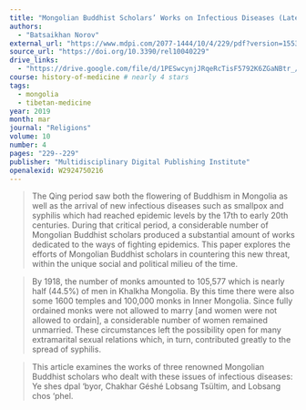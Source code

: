 ```yaml
---
title: "Mongolian Buddhist Scholars’ Works on Infectious Diseases (Late 17th Century to the Beginning of the 20th Century)"
authors:
  - "Batsaikhan Norov"
external_url: "https://www.mdpi.com/2077-1444/10/4/229/pdf?version=1553676079"
source_url: "https://doi.org/10.3390/rel10040229"
drive_links:
  - "https://drive.google.com/file/d/1PESwcynjJRqeRcTisF5792K6ZGaNBtr_/view?usp=drivesdk"
course: history-of-medicine # nearly 4 stars
tags:
  - mongolia
  - tibetan-medicine
year: 2019
month: mar
journal: "Religions"
volume: 10
number: 4
pages: "229--229"
publisher: "Multidisciplinary Digital Publishing Institute"
openalexid: W2924750216
---
```


> The Qing period saw both the flowering of Buddhism in Mongolia as well as the arrival of new infectious diseases such as smallpox and syphilis which had reached epidemic levels by the 17th to early 20th centuries.
> During that critical period, a considerable number of Mongolian Buddhist scholars produced a substantial amount of works dedicated to the ways of fighting epidemics.
> This paper explores the efforts of Mongolian Buddhist scholars in countering this new threat, within the unique social and political milieu of the time.

> By 1918, the number of monks amounted to 105,577 which is nearly half (44.5%) of men in Khalkha Mongolia. By this time there were also some 1600 temples and 100,000 monks in Inner Mongolia.
> Since fully ordained monks were not allowed to marry [and women were not allowed to ordain], a considerable number of women remained unmarried. These circumstances left the possibility open for many extramarital sexual relations which, in turn, contributed greatly to the spread of syphilis.

> This article examines the works of three renowned Mongolian Buddhist scholars who dealt with these issues of infectious diseases: Ye shes dpal ‘byor, Chakhar Géshé Lobsang Tsültim, and Lobsang chos ‘phel.

